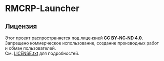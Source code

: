 # RMCRP-Launcher

## Лицензия

Этот проект распространяется под лицензией **CC BY‑NC‑ND 4.0**.  
Запрещено коммерческое использование, создание производных работ и обман пользователей.  
См. [LICENSE.txt](./LICENSE.txt) для подробностей.
